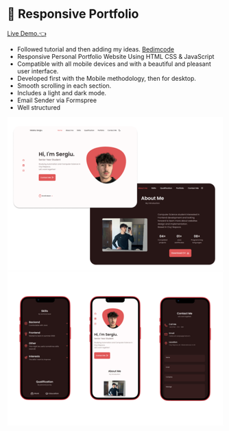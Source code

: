 # :open_file_folder: Responsive Portfolio 

[Live Demo.:point_left:](https://serh1.github.io/responsive-portfolio/)

- Followed tutorial and then adding my ideas. [Bedimcode](https://www.youtube.com/c/Bedimcode)
- Responsive Personal Portfolio Website Using HTML CSS & JavaScript
- Compatible with all mobile devices and with a beautiful and pleasant user interface.
- Developed first with the Mobile methodology, then for desktop.
- Smooth scrolling in each section.
- Includes a light and dark mode.
- Email Sender via Formspree
- Well structured

![preview img](preview.png)
![preview img](preview-2.jpg)

